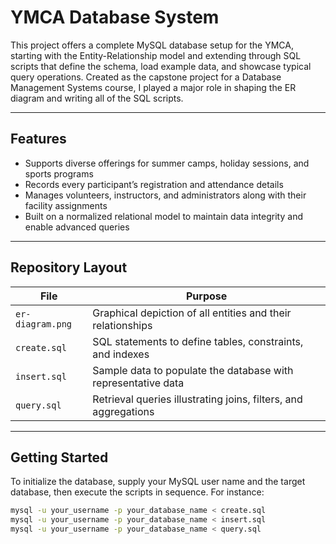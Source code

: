 # YMCA Database System

This project offers a complete MySQL database setup for the YMCA, starting with the Entity-Relationship model and extending through SQL scripts that define the schema, load example data, and showcase typical query operations. Created as the capstone project for a Database Management Systems course, I played a major role in shaping the ER diagram and writing all of the SQL scripts.

---

## Features

- Supports diverse offerings for summer camps, holiday sessions, and sports programs  
- Records every participant’s registration and attendance details   
- Manages volunteers, instructors, and administrators along with their facility assignments  
- Built on a normalized relational model to maintain data integrity and enable advanced queries  

---

## Repository Layout

| File             | Purpose                                                        |
|------------------|----------------------------------------------------------------|
| `er-diagram.png` | Graphical depiction of all entities and their relationships    |
| `create.sql`     | SQL statements to define tables, constraints, and indexes      |
| `insert.sql`     | Sample data to populate the database with representative data |
| `query.sql`      | Retrieval queries illustrating joins, filters, and aggregations |

---

## Getting Started

To initialize the database, supply your MySQL user name and the target database, then execute the scripts in sequence. For instance:

```bash
mysql -u your_username -p your_database_name < create.sql
mysql -u your_username -p your_database_name < insert.sql
mysql -u your_username -p your_database_name < query.sql

